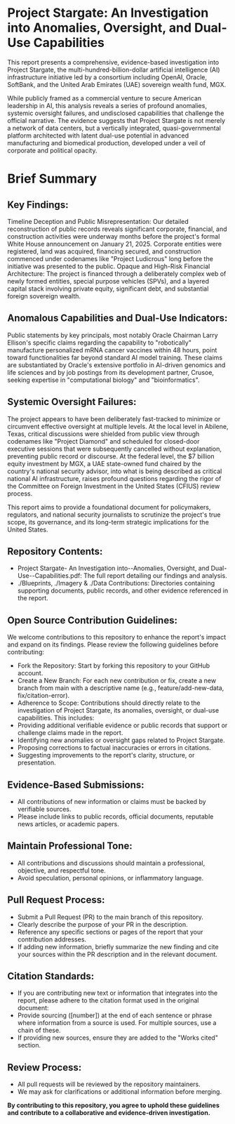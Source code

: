 # Project Stargate: An Investigation into Anomalies, Oversight, and Dual-Use Capabilities

This report presents a comprehensive, evidence-based investigation into Project Stargate, the multi-hundred-billion-dollar artificial intelligence (AI) infrastructure initiative led by a consortium including OpenAI, Oracle, SoftBank, and the United Arab Emirates (UAE) sovereign wealth fund, MGX.

While publicly framed as a commercial venture to secure American leadership in AI, this analysis reveals a series of profound anomalies, systemic oversight failures, and undisclosed capabilities that challenge the official narrative. The evidence suggests that Project Stargate is not merely a network of data centers, but a vertically integrated, quasi-governmental platform architected with latent dual-use potential in advanced manufacturing and biomedical production, developed under a veil of corporate and political opacity.

# Brief Summary

## Key Findings:
Timeline Deception and Public Misrepresentation: Our detailed reconstruction of public records reveals significant corporate, financial, and construction activities were underway months before the project's formal White House announcement on January 21, 2025. Corporate entities were registered, land was acquired, financing secured, and construction commenced under codenames like "Project Ludicrous" long before the initiative was presented to the public.
Opaque and High-Risk Financial Architecture: The project is financed through a deliberately complex web of newly formed entities, special purpose vehicles (SPVs), and a layered capital stack involving private equity, significant debt, and substantial foreign sovereign wealth.

## Anomalous Capabilities and Dual-Use Indicators: 
Public statements by key principals, most notably Oracle Chairman Larry Ellison's specific claims regarding the capability to "robotically" manufacture personalized mRNA cancer vaccines within 48 hours, point toward functionalities far beyond standard AI model training. These claims are substantiated by Oracle's extensive portfolio in AI-driven genomics and life sciences and by job postings from its development partner, Crusoe, seeking expertise in "computational biology" and "bioinformatics".

## Systemic Oversight Failures: 

The project appears to have been deliberately fast-tracked to minimize or circumvent effective oversight at multiple levels. At the local level in Abilene, Texas, critical discussions were shielded from public view through codenames like "Project Diamond" and scheduled for closed-door executive sessions that were subsequently cancelled without explanation, preventing public record or discourse. At the federal level, the $7 billion equity investment by MGX, a UAE state-owned fund chaired by the country's national security advisor, into what is being described as critical national AI infrastructure, raises profound questions regarding the rigor of the Committee on Foreign Investment in the United States (CFIUS) review process.

This report aims to provide a foundational document for policymakers, regulators, and national security journalists to scrutinize the project's true scope, its governance, and its long-term strategic implications for the United States.

## Repository Contents:
- Project Stargate- An Investigation into--Anomalies, Oversight, and Dual-Use--Capabilities.pdf: The full report detailing our findings and analysis.
- ./Blueprints, ./Imagery & ./Data Contributions: Directories containing supporting documents, public records, and other evidence referenced in the report.

## Open Source Contribution Guidelines:
We welcome contributions to this repository to enhance the report's impact and expand on its findings. 
Please review the following guidelines before contributing:
- Fork the Repository: Start by forking this repository to your GitHub account.
- Create a New Branch: For each new contribution or fix, create a new branch from main with a descriptive name (e.g., feature/add-new-data, fix/citation-error).
- Adherence to Scope: Contributions should directly relate to the investigation of Project Stargate, its anomalies, oversight, or dual-use capabilities. This includes:
- Providing additional verifiable evidence or public records that support or challenge claims made in the report.
- Identifying new anomalies or oversight gaps related to Project Stargate.
- Proposing corrections to factual inaccuracies or errors in citations.
- Suggesting improvements to the report's clarity, structure, or presentation.

## Evidence-Based Submissions: 
- All contributions of new information or claims must be backed by verifiable sources.
- Please include links to public records, official documents, reputable news articles, or academic papers.

## Maintain Professional Tone: 
- All contributions and discussions should maintain a professional, objective, and respectful tone.
- Avoid speculation, personal opinions, or inflammatory language.

## Pull Request Process:
- Submit a Pull Request (PR) to the main branch of this repository.
- Clearly describe the purpose of your PR in the description.
- Reference any specific sections or pages of the report that your contribution addresses.
- If adding new information, briefly summarize the new finding and cite your sources within the PR description and in the relevant document.

## Citation Standards: 
- If you are contributing new text or information that integrates into the report, please adhere to the citation format used in the original document:
- Provide sourcing ([number]) at the end of each sentence or phrase where information from a source is used. For multiple sources, use a chain of these.
- If providing new sources, ensure they are added to the "Works cited" section.

## Review Process: 
- All pull requests will be reviewed by the repository maintainers.
- We may ask for clarifications or additional information before merging.

**By contributing to this repository, you agree to uphold these guidelines and contribute to a collaborative and evidence-driven investigation.**
